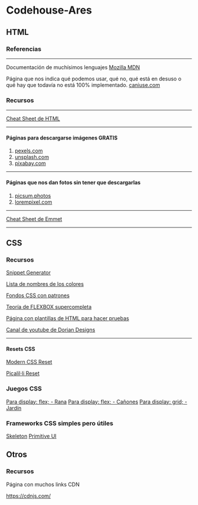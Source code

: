 # Codehouse-Ares
## HTML

### Referencias

---

Documentación de muchísimos lenguajes
[Mozilla MDN](https://developer.mozilla.org/es/)

Página que nos indica qué podemos usar, qué no, qué está en desuso o qué hay que todavía no está 100% implementado.
[caniuse.com](https://caniuse.com/)

### Recursos

---

[Cheat Sheet de HTML](https://cheatography.com/semagarcia/cheat-sheets/html5-standard-cheatsheet-espanol/)

---

#### Páginas para descargarse imágenes GRATIS

1. [pexels.com](https://pexels.com)
2. [unsplash.com](https://unsplash.com)
3. [pixabay.com](https://pixabay.com)

---

#### Páginas que nos dan fotos sin tener que descargarlas
1. [picsum.photos](https://picsum.photos)
2. [lorempixel.com](https://lorempixel.com)

---

[Cheat Sheet de Emmet](https://docs.emmet.io/cheat-sheet/)

---

## CSS

### Recursos

[Snippet Generator](https://snippet-generator.app/)

[Lista de nombres de los colores](https://www.w3schools.com/colors/colors_names.asp) 

[Fondos CSS con patrones](https://www.transparenttextures.com/)

[Teoría de FLEXBOX supercompleta](https://css-tricks.com/snippets/css/a-guide-to-flexbox/)

[Página con plantillas de HTML para hacer pruebas](https://html5up.net/)

[Canal de youtube de Dorian Designs](https://www.youtube.com/channel/UCzuwt7Pi_VB8cP5q5UE4u-A)

---

#### Resets CSS

[Modern CSS Reset](https://dev.to/hankchizljaw/a-modern-css-reset-6p3)

[Picalil·li Reset](https://piccalil.li/blog/a-modern-css-reset/)

### Juegos CSS

[Para display: flex; - Rana](https://flexboxfroggy.com/#es)
[Para display: flex; - Cañones](http://www.flexboxdefense.com/)
[Para display: grid; - Jardín](https://cssgridgarden.com/#es)

### Frameworks CSS simples pero útiles

[Skeleton](http://getskeleton.com/)
[Primitive UI](https://taniarascia.github.io/primitive/)

## Otros

### Recursos

Página con muchos links CDN

https://cdnjs.com/
